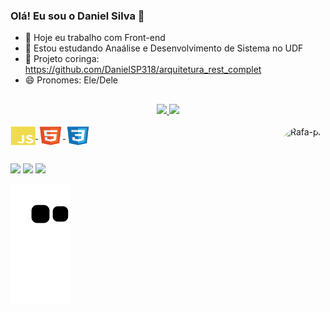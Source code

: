 ### Olá! Eu sou o Daniel Silva 👋

- 🔭 Hoje eu trabalho com Front-end
- 🌱 Estou estudando Anaálise e Desenvolvimento de Sistema no UDF
- 👯 Projeto coringa: https://github.com/DanielSP318/arquitetura_rest_complet
- 😄 Pronomes: Ele/Dele


##

<div align="center">
  <a href="https://github.com/DanielSP318">
  <img height="180em" src="https://github-readme-stats.vercel.app/api?username=DanielSP318&show_icons=true&theme=dracula&include_all_commits=true&count_private=true"/>
  <img height="180em" src="https://github-readme-stats.vercel.app/api/top-langs/?username=DanielSP318&layout=compact&langs_count=7&theme=dracula"/>
</div>
  
  <div style="display: inline_block"><br>
  <img align="center" alt="Rafa-Js" height="30" width="40" src="https://raw.githubusercontent.com/devicons/devicon/master/icons/javascript/javascript-plain.svg">
  <img align="center" alt="Rafa-HTML" height="30" width="40" src="https://raw.githubusercontent.com/devicons/devicon/master/icons/html5/html5-original.svg">
  <img align="center" alt="Rafa-CSS" height="30" width="40" src="https://raw.githubusercontent.com/devicons/devicon/master/icons/css3/css3-original.svg">
  <img align="right" alt="Rafa-pic" height="150" style="border-radius:50px;" src="https://media.discordapp.net/attachments/733825962491248673/977724137592193114/Design_sem_nome.gif?width=588&height=588">
</div>
  
##
  
<div>
  <a href="https://www.instagram.com/dacotinha_/" target="_blank"><img src="https://img.shields.io/badge/-Instagram-%23E4405F?style=for-the-badge&logo=instagram&logoColor=white" target="_blank"></a>
  <a href = "mailto:dsilvapereira318@gmail.com"><img src="https://img.shields.io/badge/-Gmail-%23333?style=for-the-badge&logo=gmail&logoColor=white" target="_blank"></a>
  <a href="https://www.linkedin.com/in/daniel-silva-pereira-2452941ab/" target="_blank"><img src="https://img.shields.io/badge/-LinkedIn-%230077B5?style=for-the-badge&logo=linkedin&logoColor=white" target="_blank"></a>  
  
![Snake animation](https://github.com/DanielSP318/DanielSP318/blob/output/github-contribution-grid-snake.svg)
  
</div>
